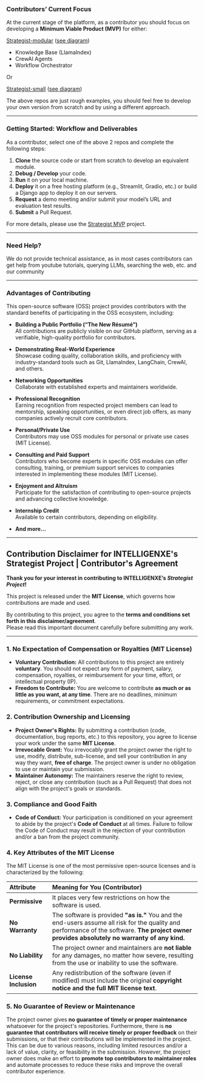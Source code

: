 ### Contributors’ Current Focus

At the current stage of the platform, as a contributor you should focus on developing a **Minimum Viable Product (MVP)** for either:

[Strategist-modular](https://github.com/intelligenxe/Strategist-modular/tree/main) ([see diagram](https://github.com/intelligenxe/Strategist-modular/blob/main/docs/GUIDE_2.md#full-integration-flow))
- Knowledge Base (LlamaIndex) 
- CrewAI Agents  
- Workflow Orchestrator  

Or

[Strategist-small](https://github.com/intelligenxe/Strategist-small/tree/main) ([see diagram](https://github.com/intelligenxe/Strategist-small/tree/main/docs#-workflow)) 

The above repos are just rough examples, you should feel free to develop your own version from scratch and by using a different approach.

---

### Getting Started: Workflow and Deliverables

As a contributor, select one of the above 2 repos and complete the following steps:

1. **Clone** the source code or start from scratch to develop an equivalent module.  
2. **Debug / Develop** your code.  
3. **Run** it on your local machine.  
4. **Deploy** it on a free hosting platform (e.g., Streamlit, Gradio, etc.) or build a Django app to deploy it on our servers.  
5. **Request** a demo meeting and/or submit your model’s URL and evaluation test results.  
6. **Submit** a Pull Request.  

For more details, please use the [Strategist MVP](https://github.com/orgs/intelligenxe/projects/4) project.

---

### Need Help?

We do not provide technical assistance, as in most cases contributors can get help from youtube tutorials, querying LLMs, searching the web, etc. and our community

---

### Advantages of Contributing

This open-source software (OSS) project provides contributors with the standard benefits of participating in the OSS ecosystem, including:

- **Building a Public Portfolio (“The New Résumé”)**  
  All contributions are publicly visible on our GitHub platform, serving as a verifiable, high-quality portfolio for contributors.  

- **Demonstrating Real-World Experience**  
  Showcase coding quality, collaboration skills, and proficiency with industry-standard tools such as Git, LlamaIndex, LangChain, CrewAI, and others.  

- **Networking Opportunities**  
  Collaborate with established experts and maintainers worldwide.  

- **Professional Recognition**  
  Earning recognition from respected project members can lead to mentorship, speaking opportunities, or even direct job offers, as many companies actively recruit core contributors.  

- **Personal/Private Use**  
  Contributors may use OSS modules for personal or private use cases (MIT License).  

- **Consulting and Paid Support**  
  Contributors who become experts in specific OSS modules can offer consulting, training, or premium support services to companies interested in implementing these modules (MIT License).  

- **Enjoyment and Altruism**  
  Participate for the satisfaction of contributing to open-source projects and advancing collective knowledge.  

- **Internship Credit**  
  Available to certain contributors, depending on eligibility.  

- **And more...**

---

## Contribution Disclaimer for INTELLIGENXE's Strategist Project | Contributor's Agreement

**Thank you for your interest in contributing to INTELLIGENXE’s _Strategist Project_!**  

This project is released under the **MIT License**, which governs how contributions are made and used.  

By contributing to this project, you agree to the **terms and conditions set forth in this disclaimer/agreement**.  
Please read this important document carefully before submitting any work.  

---

### 1. No Expectation of Compensation or Royalties (MIT License)

* **Voluntary Contribution:** All contributions to this project are entirely **voluntary**. You should not expect any form of payment, salary, compensation, royalties, or reimbursement for your time, effort, or intellectual property (IP).
* **Freedom to Contribute:** You are welcome to contribute **as much or as little as you want, at any time**. There are no deadlines, minimum requirements, or commitment expectations.

### 2. Contribution Ownership and Licensing

* **Project Owner's Rights:** By submitting a contribution (code, documentation, bug reports, etc.) to this repository, you agree to license your work under the same **MIT License**.
* **Irrevocable Grant:** You irrevocably grant the project owner the right to use, modify, distribute, sub-license, and sell your contribution in any way they want, **free of charge**. The project owner is under no obligation to use or maintain your submission.
* **Maintainer Autonomy:** The maintainers reserve the right to review, reject, or close any contribution (such as a Pull Request) that does not align with the project's goals or standards.

### 3. Compliance and Good Faith

* **Code of Conduct:** Your participation is conditioned on your agreement to abide by the project's **Code of Conduct** at all times. Failure to follow the Code of Conduct may result in the rejection of your contribution and/or a ban from the project community.

### 4. Key Attributes of the MIT License

The MIT License is one of the most permissive open-source licenses and is characterized by the following:

| Attribute | Meaning for You (Contributor) |
| :--- | :--- |
| **Permissive** | It places very few restrictions on how the software is used. |
| **No Warranty** | The software is provided **"as is."** You and the end-users assume all risk for the quality and performance of the software. **The project owner provides absolutely no warranty of any kind.** |
| **No Liability** | The project owner and maintainers are **not liable** for any damages, no matter how severe, resulting from the use or inability to use the software. |
| **License Inclusion** | Any redistribution of the software (even if modified) must include the original **copyright notice and the full MIT license text**. |

### 5. No Guarantee of Review or Maintenance

The project owner gives **no guarantee of timely or proper maintenance** whatsoever for the project's repositories. Furthermore, there is **no guarantee that contributors will receive timely or proper feedback** on their submissions, or that their contributions will be implemented in the project. This can be due to various reasons, including limited resources and/or a lack of value, clarity, or feasibility in the submission. However, the project owner does make an effort to **promote top contributors to maintainer roles** and automate processes to reduce these risks and improve the overall contributor experience.
